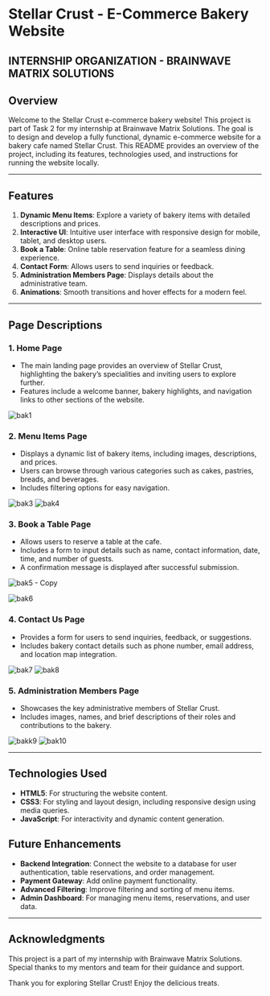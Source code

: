 # Stellar Crust - E-Commerce Bakery Website
## INTERNSHIP ORGANIZATION - BRAINWAVE MATRIX SOLUTIONS 

## Overview
Welcome to the Stellar Crust e-commerce bakery website! This project is part of Task 2 for my internship at Brainwave Matrix Solutions. The goal is to design and develop a fully functional, dynamic e-commerce website for a bakery cafe named Stellar Crust. This README provides an overview of the project, including its features, technologies used, and instructions for running the website locally.

---

## Features
1. **Dynamic Menu Items**: Explore a variety of bakery items with detailed descriptions and prices.
2. **Interactive UI**: Intuitive user interface with responsive design for mobile, tablet, and desktop users.
3. **Book a Table**: Online table reservation feature for a seamless dining experience.
4. **Contact Form**: Allows users to send inquiries or feedback.
5. **Administration Members Page**: Displays details about the administrative team.
6. **Animations**: Smooth transitions and hover effects for a modern feel.

---

## Page Descriptions

### 1. **Home Page**
   - The main landing page provides an overview of Stellar Crust, highlighting the bakery’s specialities and inviting users to explore further.
   - Features include a welcome banner, bakery highlights, and navigation links to other sections of the website.


![bak1](https://github.com/user-attachments/assets/b9705ea8-5f54-4058-941e-7081d164748b)




### 2. **Menu Items Page**
   - Displays a dynamic list of bakery items, including images, descriptions, and prices.
   - Users can browse through various categories such as cakes, pastries, breads, and beverages.
   - Includes filtering options for easy navigation.


![bak3](https://github.com/user-attachments/assets/317987b3-e63b-4aa1-9057-355fbd9ea4e7)
![bak4](https://github.com/user-attachments/assets/4da169a1-edf6-40b7-a46d-45a77aede838)


### 3. **Book a Table Page**
   - Allows users to reserve a table at the cafe.
   - Includes a form to input details such as name, contact information, date, time, and number of guests.
   - A confirmation message is displayed after successful submission.


![bak5 - Copy](https://github.com/user-attachments/assets/0c2f5147-4080-4e20-8483-339ad6f7b33e)

![bak6](https://github.com/user-attachments/assets/9491bda2-81d1-4971-9e50-450593d85bb6)


### 4. **Contact Us Page**
   - Provides a form for users to send inquiries, feedback, or suggestions.
   - Includes bakery contact details such as phone number, email address, and location map integration.



![bak7](https://github.com/user-attachments/assets/b115435e-fe93-42a2-996a-e07ca0dfbc32)
![bak8](https://github.com/user-attachments/assets/32633310-ad9b-4a49-a0c4-750871e62451)


### 5. **Administration Members Page**
   - Showcases the key administrative members of Stellar Crust.
   - Includes images, names, and brief descriptions of their roles and contributions to the bakery.


![bakk9](https://github.com/user-attachments/assets/38b4cf11-5840-4595-90d3-7da88a65497a)
![bak10](https://github.com/user-attachments/assets/d574945c-9cf7-4096-97a6-cf96d247fbc8)


---

## Technologies Used
- **HTML5**: For structuring the website content.
- **CSS3**: For styling and layout design, including responsive design using media queries.
- **JavaScript**: For interactivity and dynamic content generation.
  

## Future Enhancements
- **Backend Integration**: Connect the website to a database for user authentication, table reservations, and order management.
- **Payment Gateway**: Add online payment functionality.
- **Advanced Filtering**: Improve filtering and sorting of menu items.
- **Admin Dashboard**: For managing menu items, reservations, and user data.

---

## Acknowledgments
This project is a part of my internship with Brainwave Matrix Solutions. Special thanks to my mentors and team for their guidance and support.


Thank you for exploring Stellar Crust! Enjoy the delicious treats.

